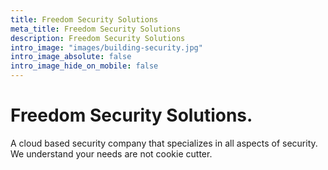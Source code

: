 ```yaml
---
title: Freedom Security Solutions
meta_title: Freedom Security Solutions
description: Freedom Security Solutions
intro_image: "images/building-security.jpg"
intro_image_absolute: false
intro_image_hide_on_mobile: false
---
```


# Freedom Security Solutions.

A cloud based security company that specializes in all aspects of security. We understand your needs are not cookie cutter.